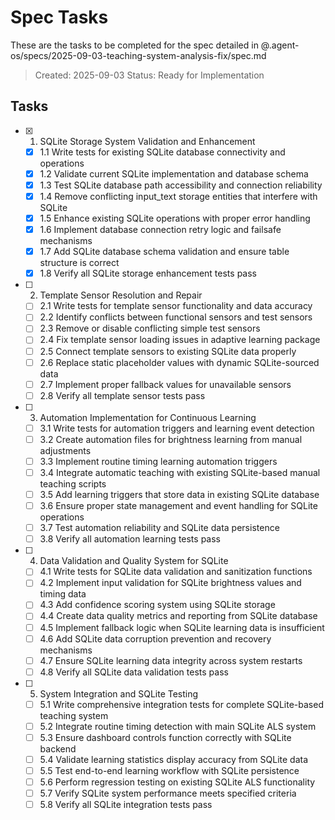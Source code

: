 # Spec Tasks

These are the tasks to be completed for the spec detailed in @.agent-os/specs/2025-09-03-teaching-system-analysis-fix/spec.md

> Created: 2025-09-03
> Status: Ready for Implementation

## Tasks

- [x] 1. SQLite Storage System Validation and Enhancement
  - [x] 1.1 Write tests for existing SQLite database connectivity and operations
  - [x] 1.2 Validate current SQLite implementation and database schema
  - [x] 1.3 Test SQLite database path accessibility and connection reliability
  - [x] 1.4 Remove conflicting input_text storage entities that interfere with SQLite
  - [x] 1.5 Enhance existing SQLite operations with proper error handling
  - [x] 1.6 Implement database connection retry logic and failsafe mechanisms
  - [x] 1.7 Add SQLite database schema validation and ensure table structure is correct
  - [x] 1.8 Verify all SQLite storage enhancement tests pass

- [ ] 2. Template Sensor Resolution and Repair
  - [ ] 2.1 Write tests for template sensor functionality and data accuracy
  - [ ] 2.2 Identify conflicts between functional sensors and test sensors
  - [ ] 2.3 Remove or disable conflicting simple test sensors
  - [ ] 2.4 Fix template sensor loading issues in adaptive learning package
  - [ ] 2.5 Connect template sensors to existing SQLite data properly
  - [ ] 2.6 Replace static placeholder values with dynamic SQLite-sourced data
  - [ ] 2.7 Implement proper fallback values for unavailable sensors
  - [ ] 2.8 Verify all template sensor tests pass

- [ ] 3. Automation Implementation for Continuous Learning
  - [ ] 3.1 Write tests for automation triggers and learning event detection
  - [ ] 3.2 Create automation files for brightness learning from manual adjustments
  - [ ] 3.3 Implement routine timing learning automation triggers
  - [ ] 3.4 Integrate automatic teaching with existing SQLite-based manual teaching scripts
  - [ ] 3.5 Add learning triggers that store data in existing SQLite database
  - [ ] 3.6 Ensure proper state management and event handling for SQLite operations
  - [ ] 3.7 Test automation reliability and SQLite data persistence
  - [ ] 3.8 Verify all automation learning tests pass

- [ ] 4. Data Validation and Quality System for SQLite
  - [ ] 4.1 Write tests for SQLite data validation and sanitization functions
  - [ ] 4.2 Implement input validation for SQLite brightness values and timing data
  - [ ] 4.3 Add confidence scoring system using SQLite storage
  - [ ] 4.4 Create data quality metrics and reporting from SQLite database
  - [ ] 4.5 Implement fallback logic when SQLite learning data is insufficient
  - [ ] 4.6 Add SQLite data corruption prevention and recovery mechanisms
  - [ ] 4.7 Ensure SQLite learning data integrity across system restarts
  - [ ] 4.8 Verify all SQLite data validation tests pass

- [ ] 5. System Integration and SQLite Testing
  - [ ] 5.1 Write comprehensive integration tests for complete SQLite-based teaching system
  - [ ] 5.2 Integrate routine timing detection with main SQLite ALS system
  - [ ] 5.3 Ensure dashboard controls function correctly with SQLite backend
  - [ ] 5.4 Validate learning statistics display accuracy from SQLite data
  - [ ] 5.5 Test end-to-end learning workflow with SQLite persistence
  - [ ] 5.6 Perform regression testing on existing SQLite ALS functionality
  - [ ] 5.7 Verify SQLite system performance meets specified criteria
  - [ ] 5.8 Verify all SQLite integration tests pass